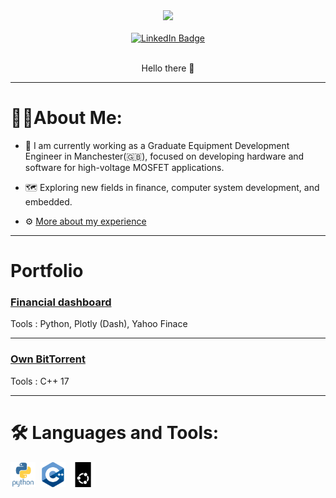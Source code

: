<div id="header" align="center">
  <img src="https://media.giphy.com/media/i1JHRZSXO9LZZDHqii/giphy.gif" width="200"/>
</div>
<br>
<div id="badges" align="center">
  <a href="https://www.linkedin.com/in/vincentiu-mocanu-b06274182">
  <img src="https://img.shields.io/badge/LinkedIn-blue?style=for-the-badge&logo=linkedin&logoColor=white" alt="LinkedIn Badge"/>
  </a>
  
</div>
<br>

<div align="center">
  <p>Hello there 👋</p>
</div>

---

# :man_technologist:About Me: 
- :telescope: I am currently working as a Graduate Equipment Development Engineer in Manchester(🇬🇧), focused on developing hardware and software for high-voltage MOSFET applications.

- 🗺 Exploring new fields in finance, computer system development, and embedded. 

- ⚙️ [More about my experience](https://github.com/itsVinM/VincentiuPortfolio/tree/main#vincentius-web-portfolio)

---
# Portfolio
     
### [Financial dashboard](https://github.com/itsVinM/FinancialDashboard)

Tools : Python, Plotly (Dash), Yahoo Finace
<hr width="100%"/>
 

### [Own BitTorrent](https://github.com/itsVinM/OwnBitTorrent)
Tools : C++ 17
<hr width="100%"/>


# 🛠️ Languages and Tools:
<div >
   <!-- Add Python icon -->
<img src="https://github.com/devicons/devicon/blob/master/icons/python/python-original-wordmark.svg" title="Python" alt="Python" width="40" height="40"/>&nbsp;
<img src="https://github.com/devicons/devicon/blob/master/icons/cplusplus/cplusplus-original.svg" title="C++ 17" alt="C++" width="40" height="40"/>&nbsp;
<img src="https://github.com/devicons/devicon/blob/master/icons/ubuntu/ubuntu-plain.svg" title="Linux/Ubuntu" alt="Ubuntu" width="40" height="40"/>&nbsp;  


</div>
